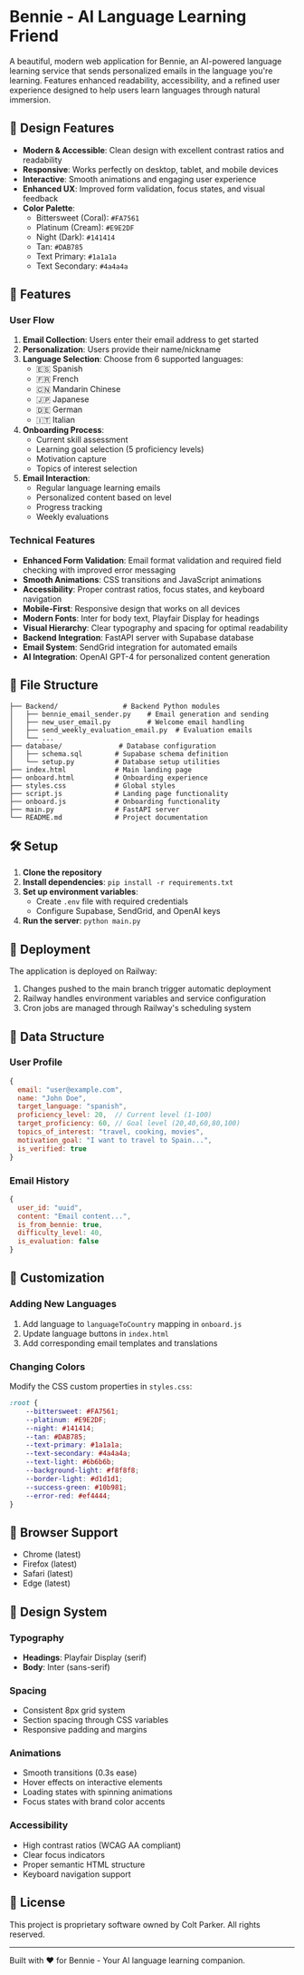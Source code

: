 # Bennie - AI Language Learning Friend

A beautiful, modern web application for Bennie, an AI-powered language learning service that sends personalized emails in the language you're learning. Features enhanced readability, accessibility, and a refined user experience designed to help users learn languages through natural immersion.

## 🎨 Design Features

- **Modern & Accessible**: Clean design with excellent contrast ratios and readability
- **Responsive**: Works perfectly on desktop, tablet, and mobile devices
- **Interactive**: Smooth animations and engaging user experience
- **Enhanced UX**: Improved form validation, focus states, and visual feedback
- **Color Palette**: 
  - Bittersweet (Coral): `#FA7561`
  - Platinum (Cream): `#E9E2DF`
  - Night (Dark): `#141414`
  - Tan: `#DAB785`
  - Text Primary: `#1a1a1a`
  - Text Secondary: `#4a4a4a`

## 🚀 Features

### User Flow
1. **Email Collection**: Users enter their email address to get started
2. **Personalization**: Users provide their name/nickname
3. **Language Selection**: Choose from 6 supported languages:
   - 🇪🇸 Spanish
   - 🇫🇷 French
   - 🇨🇳 Mandarin Chinese
   - 🇯🇵 Japanese
   - 🇩🇪 German
   - 🇮🇹 Italian
4. **Onboarding Process**:
   - Current skill assessment
   - Learning goal selection (5 proficiency levels)
   - Motivation capture
   - Topics of interest selection
5. **Email Interaction**:
   - Regular language learning emails
   - Personalized content based on level
   - Progress tracking
   - Weekly evaluations

### Technical Features
- **Enhanced Form Validation**: Email format validation and required field checking with improved error messaging
- **Smooth Animations**: CSS transitions and JavaScript animations
- **Accessibility**: Proper contrast ratios, focus states, and keyboard navigation
- **Mobile-First**: Responsive design that works on all devices
- **Modern Fonts**: Inter for body text, Playfair Display for headings
- **Visual Hierarchy**: Clear typography and spacing for optimal readability
- **Backend Integration**: FastAPI server with Supabase database
- **Email System**: SendGrid integration for automated emails
- **AI Integration**: OpenAI GPT-4 for personalized content generation

## 📁 File Structure

```
├── Backend/                # Backend Python modules
│   ├── bennie_email_sender.py    # Email generation and sending
│   ├── new_user_email.py         # Welcome email handling
│   ├── send_weekly_evaluation_email.py  # Evaluation emails
│   └── ...
├── database/              # Database configuration
│   ├── schema.sql        # Supabase schema definition
│   └── setup.py          # Database setup utilities
├── index.html            # Main landing page
├── onboard.html          # Onboarding experience
├── styles.css            # Global styles
├── script.js             # Landing page functionality
├── onboard.js            # Onboarding functionality
├── main.py               # FastAPI server
└── README.md             # Project documentation
```

## 🛠️ Setup

1. **Clone the repository**
2. **Install dependencies**: `pip install -r requirements.txt`
3. **Set up environment variables**:
   - Create `.env` file with required credentials
   - Configure Supabase, SendGrid, and OpenAI keys
4. **Run the server**: `python main.py`

## 🚀 Deployment

The application is deployed on Railway:
1. Changes pushed to the main branch trigger automatic deployment
2. Railway handles environment variables and service configuration
3. Cron jobs are managed through Railway's scheduling system

## 🎯 Data Structure

### User Profile
```javascript
{
  email: "user@example.com",
  name: "John Doe",
  target_language: "spanish",
  proficiency_level: 20,  // Current level (1-100)
  target_proficiency: 60, // Goal level (20,40,60,80,100)
  topics_of_interest: "travel, cooking, movies",
  motivation_goal: "I want to travel to Spain...",
  is_verified: true
}
```

### Email History
```javascript
{
  user_id: "uuid",
  content: "Email content...",
  is_from_bennie: true,
  difficulty_level: 40,
  is_evaluation: false
}
```

## 🔧 Customization

### Adding New Languages
1. Add language to `languageToCountry` mapping in `onboard.js`
2. Update language buttons in `index.html`
3. Add corresponding email templates and translations

### Changing Colors
Modify the CSS custom properties in `styles.css`:
```css
:root {
    --bittersweet: #FA7561;
    --platinum: #E9E2DF;
    --night: #141414;
    --tan: #DAB785;
    --text-primary: #1a1a1a;
    --text-secondary: #4a4a4a;
    --text-light: #6b6b6b;
    --background-light: #f8f8f8;
    --border-light: #d1d1d1;
    --success-green: #10b981;
    --error-red: #ef4444;
}
```

## 📱 Browser Support

- Chrome (latest)
- Firefox (latest)
- Safari (latest)
- Edge (latest)

## 🎨 Design System

### Typography
- **Headings**: Playfair Display (serif)
- **Body**: Inter (sans-serif)

### Spacing
- Consistent 8px grid system
- Section spacing through CSS variables
- Responsive padding and margins

### Animations
- Smooth transitions (0.3s ease)
- Hover effects on interactive elements
- Loading states with spinning animations
- Focus states with brand color accents

### Accessibility
- High contrast ratios (WCAG AA compliant)
- Clear focus indicators
- Proper semantic HTML structure
- Keyboard navigation support

## 📄 License

This project is proprietary software owned by Colt Parker. All rights reserved.

---

Built with ❤️ for Bennie - Your AI language learning companion. 
